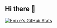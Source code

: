 ## Hi there 👋

<!--
**enixie/enixie** is a ✨ _special_ ✨ repository because its `README.md` (this file) appears on your GitHub profile.

Here are some ideas to get you started:

- 🔭 I’m currently working on ...
- 🌱 I’m currently learning ...
- 👯 I’m looking to collaborate on ...
- 🤔 I’m looking for help with ...
- 💬 Ask me about ...
- 📫 How to reach me: ...
- 😄 Pronouns: ...
- ⚡ Fun fact: ...
-->

[![Enixie's GitHub Stats](https://github-readme-stats.vercel.app/api?username=enixie&show_icons=true&theme=onedark)](https://github.com/enixie/github-readme-stats#onedark)
